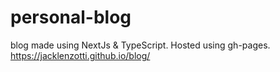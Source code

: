 # personal-blog
blog made using NextJs &amp; TypeScript. Hosted using gh-pages.  
https://jacklenzotti.github.io/blog/
